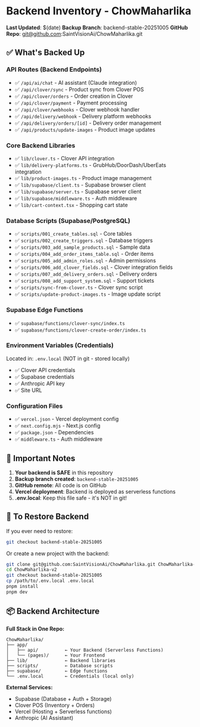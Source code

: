 # Backend Inventory - ChowMaharlika

**Last Updated**: $(date)
**Backup Branch**: backend-stable-20251005
**GitHub Repo**: git@github.com:SaintVisionAi/ChowMaharlika.git

## ✅ What's Backed Up

### API Routes (Backend Endpoints)
- ✅ `/api/ai/chat` - AI assistant (Claude integration)
- ✅ `/api/clover/sync` - Product sync from Clover POS
- ✅ `/api/clover/orders` - Order creation in Clover
- ✅ `/api/clover/payment` - Payment processing
- ✅ `/api/clover/webhooks` - Clover webhook handler
- ✅ `/api/delivery/webhook` - Delivery platform webhooks
- ✅ `/api/delivery/orders/[id]` - Delivery order management
- ✅ `/api/products/update-images` - Product image updates

### Core Backend Libraries
- ✅ `lib/clover.ts` - Clover API integration
- ✅ `lib/delivery-platforms.ts` - GrubHub/DoorDash/UberEats integration
- ✅ `lib/product-images.ts` - Product image management
- ✅ `lib/supabase/client.ts` - Supabase browser client
- ✅ `lib/supabase/server.ts` - Supabase server client
- ✅ `lib/supabase/middleware.ts` - Auth middleware
- ✅ `lib/cart-context.tsx` - Shopping cart state

### Database Scripts (Supabase/PostgreSQL)
- ✅ `scripts/001_create_tables.sql` - Core tables
- ✅ `scripts/002_create_triggers.sql` - Database triggers
- ✅ `scripts/003_add_sample_products.sql` - Sample data
- ✅ `scripts/004_add_order_items_table.sql` - Order items
- ✅ `scripts/005_add_admin_roles.sql` - Admin permissions
- ✅ `scripts/006_add_clover_fields.sql` - Clover integration fields
- ✅ `scripts/007_add_delivery_orders.sql` - Delivery orders
- ✅ `scripts/008_add_support_system.sql` - Support tickets
- ✅ `scripts/sync-from-clover.ts` - Clover sync script
- ✅ `scripts/update-product-images.ts` - Image update script

### Supabase Edge Functions
- ✅ `supabase/functions/clover-sync/index.ts`
- ✅ `supabase/functions/clover-create-order/index.ts`

### Environment Variables (Credentials)
Located in: `.env.local` (NOT in git - stored locally)
- ✅ Clover API credentials
- ✅ Supabase credentials
- ✅ Anthropic API key
- ✅ Site URL

### Configuration Files
- ✅ `vercel.json` - Vercel deployment config
- ✅ `next.config.mjs` - Next.js config
- ✅ `package.json` - Dependencies
- ✅ `middleware.ts` - Auth middleware

## 🔐 Important Notes

1. **Your backend is SAFE** in this repository
2. **Backup branch created**: `backend-stable-20251005`
3. **GitHub remote**: All code is on GitHub
4. **Vercel deployment**: Backend is deployed as serverless functions
5. **.env.local**: Keep this file safe - it's NOT in git!

## 🚀 To Restore Backend

If you ever need to restore:
```bash
git checkout backend-stable-20251005
```

Or create a new project with the backend:
```bash
git clone git@github.com:SaintVisionAi/ChowMaharlika.git ChowMaharlika-v2
cd ChowMaharlika-v2
git checkout backend-stable-20251005
cp /path/to/.env.local .env.local
pnpm install
pnpm dev
```

## 📦 Backend Architecture

**Full Stack in One Repo:**
```
ChowMaharlika/
├── app/
│   ├── api/          ← Your Backend (Serverless Functions)
│   └── (pages)/      ← Your Frontend
├── lib/              ← Backend libraries
├── scripts/          ← Database scripts
├── supabase/         ← Edge functions
└── .env.local        ← Credentials (local only)
```

**External Services:**
- Supabase (Database + Auth + Storage)
- Clover POS (Inventory + Orders)
- Vercel (Hosting + Serverless functions)
- Anthropic (AI Assistant)

